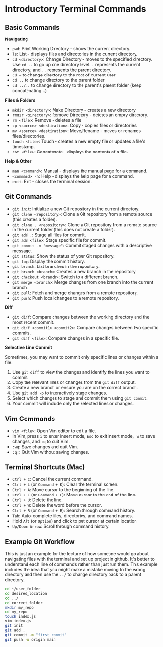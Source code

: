 # Introductory Terminal Commands

## Basic Commands

**Navigating**

- `pwd`: Print Working Directory - shows the current directory.
- `ls`: List - displays files and directories in the current directory.
- `cd <directory>`: Change Directory - moves to the specified directory. Use `cd ..` to go up one directory level. `.` represents the current directory, and `..` represents the parent directory.
- `cd ~` to change directory to the root of current user
- `cd ..` to change directory to the parent folder
- `cd ../..` to change directory to the parent's parent folder (keep concatenating ..)

**Files & Folders**

- `mkdir <directory>`: Make Directory - creates a new directory.
- `rmdir <directory>`: Remove Directory - deletes an empty directory.
- `rm <file>`: Remove - deletes a file.
- `cp <source> <destination>`: Copy - copies files or directories.
- `mv <source> <destination>`: Move/Rename - moves or renames files/directories.
- `touch <file>`: Touch - creates a new empty file or updates a file's timestamp.
- `cat <file>`: Concatenate - displays the contents of a file.

**Help & Other**

- `man <command>`: Manual - displays the manual page for a command.
- `<command> -h`: Help - displays the help page for a command.
- `exit`: Exit - closes the terminal session.

## Git Commands

- `git init`: Initialize a new Git repository in the current directory.
- `git clone <repository>`: Clone a Git repository from a remote source (this creates a folder).
- `git clone . <repository>`: Clone a Git repository from a remote source in the current folder (this does not create a folder).
- `git add .`: Stage all files for commit.
- `git add <file>`: Stage specific file for commit.
- `git commit -m "message"`: Commit staged changes with a descriptive message.
- `git status`: Show the status of your Git repository.
- `git log`: Display the commit history.
- `git branch`: List branches in the repository.
- `git branch <branch>`: Creates a new branch in the repository.
- `git checkout <branch>`: Switch to a different branch.
- `git merge <branch>`: Merge changes from one branch into the current branch.
- `git pull`: Fetch and merge changes from a remote repository.
- `git push`: Push local changes to a remote repository.

**Diff**

- `git diff`: Compare changes between the working directory and the most recent commit.
- `git diff <commit1> <commit2>`: Compare changes between two specific commits.
- `git diff <file>`: Compare changes in a specific file.

**Selective Line Commit**

Sometimes, you may want to commit only specific lines or changes within a file:

1. Use `git diff` to view the changes and identify the lines you want to commit.
2. Copy the relevant lines or changes from the `git diff` output.
3. Create a new branch or ensure you are on the correct branch.
4. Use `git add -p` to interactively stage changes.
5. Select which changes to stage and commit them using `git commit`.
6. Your commit will include only the selected lines or changes.

## Vim Commands

- `vim <file>`: Open Vim editor to edit a file.
- In Vim, press `i` to enter insert mode, `Esc` to exit insert mode, `:w` to save changes, and `:q` to quit Vim.
- `:wq`: Save changes and quit Vim.
- `:q!`: Quit Vim without saving changes.

## Terminal Shortcuts (Mac)

- `Ctrl + C`: Cancel the current command.
- `Ctrl + L` (or `Command + K`): Clear the terminal screen.
- `Ctrl + A`: Move cursor to the beginning of the line.
- `Ctrl + E` (or `Command + E`): Move cursor to the end of the line.
- `Ctrl + U`: Delete the line.
- `Ctrl + W`: Delete the word before the cursor.
- `Ctrl + R` (or `Command + R`): Search through command history.
- `Tab`: Auto-complete files, directories, and command names.
- Hold `Alt` (or `Option`) and click to put cursor at certain location
- `Up/Down Arrow`: Scroll through command history.

## Example Git Workflow

This is just an example for the lecture of how someone would go about navigating files with the terminal and set up project in github. It's better to understand each line of commands rather than just run them. This example includes the idea that you might make a mistake moving to the wrong directory and then use the `../` to change directory back to a parent directory.

```bash
cd ~/user_folder
cd desired_location
cd ../
cd correct_folder
mkdir my_repo
cd my_repo
touch index.js
vim index.js
git init
git add .
git commit -m "first commit"
git push -u origin main
```
